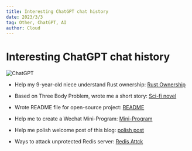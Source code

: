 ```yaml
---
title: Interesting ChatGPT chat history
date: 2023/3/3
tag: Other, ChatGPT, AI
author: Cloud
---
```


# Interesting ChatGPT chat history

![ChatGPT](/images/chatgpt.jpeg)

- Help my 9-year-old niece understand Rust ownership: [Rust Ownership](https://sharegpt.com/c/odiqVsY)

- Based on Three Body Problem, wrote me a short story: [Sci-fi novel](https://sharegpt.com/c/rozqO8n)

- Wrote README file for open-source project: [README](https://sharegpt.com/c/sGvdR5V)

- Help me to create a Wechat Mini-Program: [Mini-Program](https://sharegpt.com/c/1yqgUBs)

- Help me polish welcome post of this blog: [polish post](https://sharegpt.com/c/lUwGZNL)

- Ways to attack unprotected Redis server: [Redis Attck](https://sharegpt.com/c/ATmn6O1)